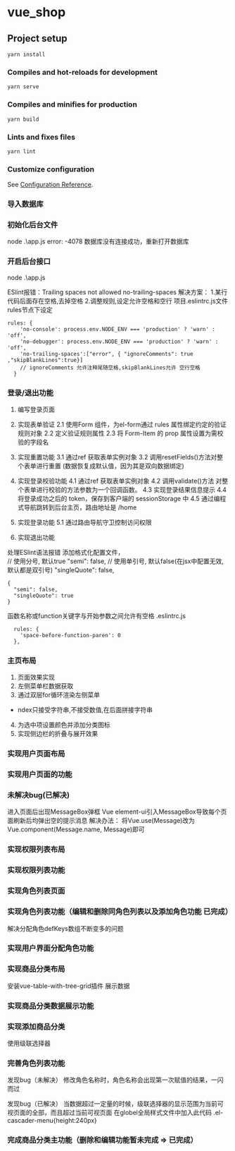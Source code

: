 # vue_shop

## Project setup
```
yarn install
```

### Compiles and hot-reloads for development
```
yarn serve
```

### Compiles and minifies for production
```
yarn build
```

### Lints and fixes files
```
yarn lint
```

### Customize configuration
See [Configuration Reference](https://cli.vuejs.org/config/).

### 导入数据库
### 初始化后台文件
node .\app.js
error: -4078 数据库没有连接成功，重新打开数据库
### 开启后台接口 
node .\app.js

ESlint报错：Trailing spaces not allowed no-trailing-spaces
解决方案：
1.某行代码后面存在空格,去掉空格
2.调整规则,设定允许空格和空行
项目.eslintrc.js文件 rules节点下设定
```
rules: {
    'no-console': process.env.NODE_ENV === 'production' ? 'warn' : 'off',
    'no-debugger': process.env.NODE_ENV === 'production' ? 'warn' : 'off',
    'no-trailing-spaces':["error", { "ignoreComments": true ,"skipBlankLines":true}]
    // ignoreComments 允许注释尾随空格,skipBlankLines允许 空行空格
  }
```


### 登录/退出功能
1. 编写登录页面

2. 实现表单验证
2.1 使用Form 组件，为el-form通过 rules 属性绑定约定的验证规则对象
2.2 定义验证规则属性
2.3 将 Form-Item 的 prop 属性设置为需校验的字段名

3. 实现重置功能
3.1 通过ref 获取表单实例对象
3.2 调用resetFields()方法对整个表单进行重置 (数据恢复成默认值，因为其是双向数据绑定)

4. 实现登录校验功能
4.1 通过ref 获取表单实例对象
4.2 调用validate()方法	对整个表单进行校验的方法参数为一个回调函数。
4.3 实现登录结果信息提示
4.4 将登录成功之后的 token，保存到客户端的 sessionStorage 中
4.5 通过编程式导航跳转到后台主页，路由地址是 /home

5. 实现登录功能
5.1 通过路由导航守卫控制访问权限

6. 实现退出功能

处理ESlint语法报错
添加格式化配置文件，   
 // 使用分号, 默认true
    "semi": false,
 // 使用单引号, 默认false(在jsx中配置无效, 默认都是双引号)
    "singleQuote": false,
    
```
{
  "semi": false,
  "singleQuote": true
}  
```

函数名称或function关键字与开始参数之间允许有空格
.eslintrc.js
```
  rules: {
    'space-before-function-paren': 0
  },
```


### 主页布局
1. 页面效果实现
2. 左侧菜单栏数据获取
3. 通过双层for循环渲染左侧菜单
- ndex只接受字符串,不接受数值,在后面拼接字符串
4. 为选中项设置颜色并添加分类图标
5. 实现侧边栏的折叠与展开效果

### 实现用户页面布局

### 实现用户页面的功能

### 未解决bug(已解决)

进入页面后出现MessageBox弹框
Vue element-ui引入MessageBox导致每个页面刷新后均弹出空的提示消息
解决办法：
将Vue.use(Message)改为Vue.component(Message.name, Message)即可

### 实现权限列表布局

### 实现权限列表功能

### 实现角色列表页面

### 实现角色列表功能（编辑和删除同角色列表以及添加角色功能 已完成）

解决分配角色defKeys数组不断变多的问题

### 实现用户界面分配角色功能

### 实现商品分类布局

安装vue-table-with-tree-grid插件 展示数据

### 实现商品分类数据展示功能

### 实现添加商品分类

使用级联选择器

### 完善角色列表功能

发现bug（未解决）
修改角色名称时，角色名称会出现第一次赋值的结果，一闪而过

发现bug（已解决）
当数据超过一定量的时候，级联选择器的显示范围为当前可视页面的全部，而且超过当前可视页面
在globel全局样式文件中加入此代码
.el-cascader-menu{height:240px}

### 完成商品分类主功能（删除和编辑功能暂未完成  => 已完成）